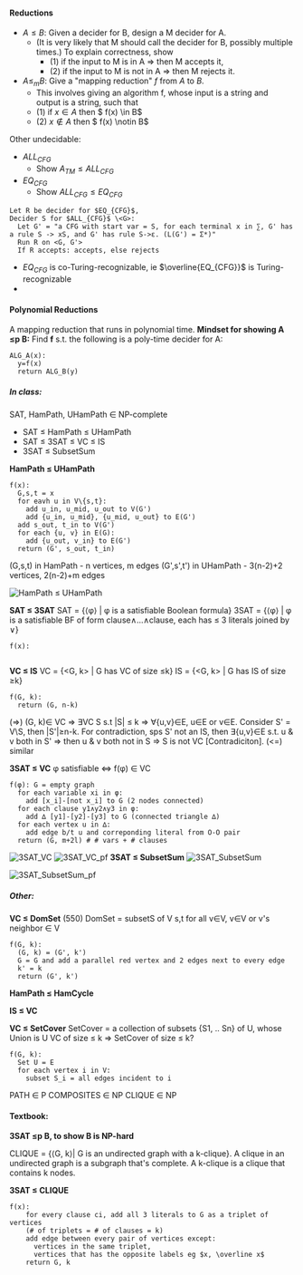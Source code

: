 
#### Reductions
- $A≤B$: Given a decider for B, design a M decider for A. 
  - (It is very likely that M should call the decider for B, possibly multiple times.) 
To explain correctness, show 
    - (1) if the input to M is in A => then M accepts it, 
    - (2) if the input to M is not in A => then M rejects it.
- $A≤_mB$: Give a "mapping reduction" $f$ from $A$ to $B$. 
  - This involves giving an algorithm f, whose input is a string and output is a string, such that 
  - (1) if $x \in A$ then $ f(x) \in B$
  - (2) $x \notin A$ then $ f(x) \notin B$

Other undecidable:
- $ALL_{CFG}$
  - Show $A_{TM}≤ALL_{CFG}$
- $EQ_{CFG}$
  - Show $ALL_{CFG} ≤ EQ_{CFG}$

```
Let R be decider for $EQ_{CFG}$, 
Decider S for $ALL_{CFG}$ \<G>:
  Let G' = "a CFG with start var = S, for each terminal x in ∑, G' has a rule S -> xS, and G' has rule S->ε. (L(G') = Σ*)"
  Run R on <G, G'>
  If R accepts: accepts, else rejects
```

- $EQ_{CFG}$ is co-Turing-recognizable, ie $\overline{EQ_{CFG}}$ is Turing-recognizable
- 

#### Polynomial Reductions
A mapping reduction that runs in polynomial time.
**Mindset for showing A ≤p B:**
Find **f** s.t. the following is a poly-time decider for A:
```
ALG_A(x):
  y=f(x)
  return ALG_B(y)
```

##### In class:
SAT, HamPath, UHamPath ∈ NP-complete

- SAT ≤ HamPath ≤ UHamPath
- SAT ≤ 3SAT ≤ VC ≤ IS
- 3SAT ≤ SubsetSum


**HamPath ≤ UHamPath**
```
f(x):
  G,s,t = x
  for eavh u in V\{s,t}: 
    add u_in, u_mid, u_out to V(G')
    add {u_in, u_mid}, {u_mid, u_out} to E(G')
  add s_out, t_in to V(G')
  for each {u, v} in E(G):
    add {u_out, v_in} to E(G')
  return (G', s_out, t_in)

```
(G,s,t) in HamPath - n vertices, m edges
(G',s',t') in UHamPath - 3(n-2)+2 vertices, 2(n-2)+m edges

![HamPath ≤ UHamPath](./assets/HamPath_UHamPath.png)

**SAT ≤ 3SAT**
SAT = {⟨φ⟩ | φ is a satisfiable Boolean formula}
3SAT = {⟨φ⟩ | φ is a satisfiable BF of form clause∧...∧clause, each has ≤ 3 literals joined by ∨}
```
f(x):
  
```
**VC ≤ IS**
VC = {<G, k> | G has VC of size ≤k}
IS = {<G, k> | G has IS of size ≥k}
```
f(G, k):
  return (G, n-k) 
```
(=>) (G, k)∈ VC => ∃VC S s.t |S| ≤ k => ∀{u,v}∈E, u∈E or v∈E. Consider S' = V\S, then |S'|≥n-k. For contradiction, sps S' not an IS, then ∃{u,v}∈E s.t. u & v both in S' => then u & v both not in S => S is not VC [Contradiciton].
(<=) similar

**3SAT ≤ VC**
φ satisfiable <=> f(φ) ∈ VC
```
f(φ): G = empty graph
  for each variable xi in φ:
    add [x_i]-[not x_i] to G (2 nodes connected)
  for each clause y1∧y2∧y3 in φ:
    add ∆ [y1]-[y2]-[y3] to G (connected triangle ∆)
  for each vertex u in ∆:
    add edge b/t u and correponding literal from O-O pair 
  return (G, m+2l) # # vars + # clauses
```
![3SAT_VC](./assets/3SAT_VC.png)
![3SAT_VC_pf](./assets/3SAT_VC_pf.png)
**3SAT ≤ SubsetSum**
![3SAT_SubsetSum](./assets/3SAT_SubsetSum.png)

![3SAT_SubsetSum_pf](./assets/3SAT_SubsetSum_pf.png)

##### Other:
**VC ≤ DomSet** (550)
DomSet = subsetS of V s,t for all v∈V, v∈V or v's neighbor ∈ V
```
f(G, k):
  (G, k) = (G', k')
  G = G and add a parallel red vertex and 2 edges next to every edge
  k' = k
  return (G', k')
```

**HamPath ≤ HamCycle**

**IS ≤ VC**

**VC ≤ SetCover**
SetCover = a collection of subsets {S1, .. Sn} of U, whose Union is U
VC of size ≤ k => SetCover of size ≤ k?
```
f(G, k):
  Set U = E
  for each vertex i in V:
    subset S_i = all edges incident to i
```



PATH ∈ P
COMPOSITES ∈ NP
CLIQUE ∈ NP

#### Textbook:
**3SAT ≤p B, to show B is NP-hard**

CLIQUE = {⟨G, k⟩| G is an undirected graph with a k-clique}.
A clique in an undirected graph is a subgraph that's complete. A k-clique is a clique that contains k nodes.

**3SAT ≤ CLIQUE**
```
f(x):
    for every clause ci, add all 3 literals to G as a triplet of vertices 
    (# of triplets = # of clauses = k)
    add edge between every pair of vertices except: 
      vertices in the same triplet,
      vertices that has the opposite labels eg $x, \overline x$
    return G, k
```
    


